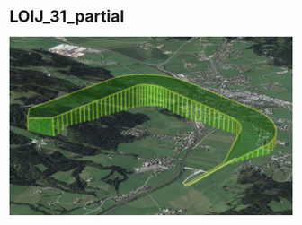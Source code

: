 # LOIJ_31_partial

![alt LOIJ_31_partial](https://github.com/udem-dlteam/hack2025/blob/main/parcours/LOIJ_31_partial/LOIJ_31_partial.png?raw=true)
